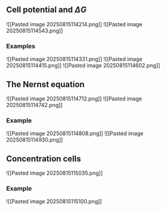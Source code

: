 ## Cell potential and $\Delta G$
![[Pasted image 20250815114214.png]]
![[Pasted image 20250815114543.png]]
### Examples
![[Pasted image 20250815114331.png]]
![[Pasted image 20250815114415.png]]
![[Pasted image 20250815114602.png]]

## The Nernst equation
![[Pasted image 20250815114712.png]]
![[Pasted image 20250815114742.png]]

### Example 
![[Pasted image 20250815114808.png]]
![[Pasted image 20250815114930.png]]

## Concentration cells
![[Pasted image 20250815115035.png]]

### Example 
![[Pasted image 20250815115100.png]]
